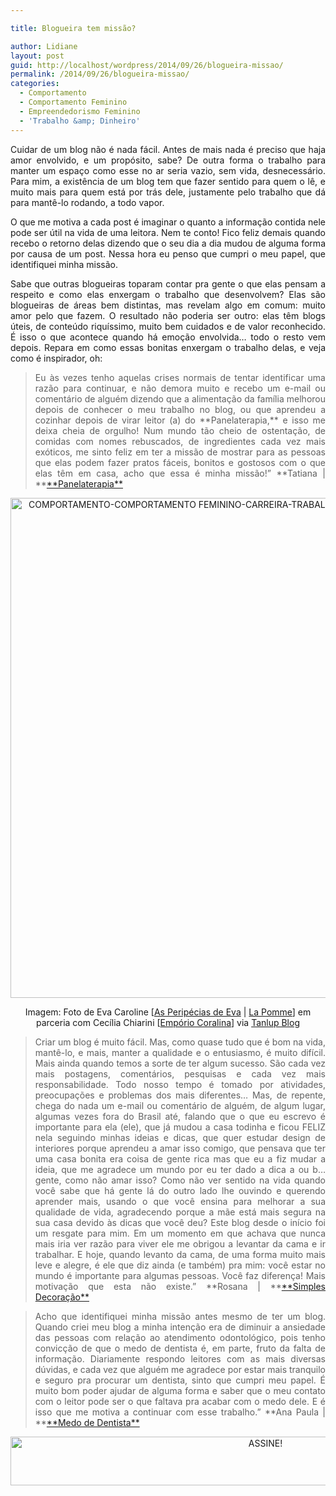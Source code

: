 ```yaml
---

title: Blogueira tem missão?

author: Lidiane
layout: post
guid: http://localhost/wordpress/2014/09/26/blogueira-missao/
permalink: /2014/09/26/blogueira-missao/
categories:
  - Comportamento
  - Comportamento Feminino
  - Empreendedorismo Feminino
  - 'Trabalho &amp; Dinheiro'
---
```

<p align="justify">
  Cuidar de um blog não é nada fácil. Antes de mais nada é preciso que haja amor envolvido, e um propósito, sabe? De outra forma o trabalho para manter um espaço como esse no ar seria vazio, sem vida, desnecessário. Para mim, a existência de um blog tem que fazer sentido para quem o lê, e muito mais para quem está por trás dele, justamente pelo trabalho que dá para mantê-lo rodando, a todo vapor.
</p>

<p align="justify">
  O que me motiva a cada post é imaginar o quanto a informação contida nele pode ser útil na vida de uma leitora. Nem te conto! Fico feliz demais quando recebo o retorno delas dizendo que o seu dia a dia mudou de alguma forma por causa de um post. Nessa hora eu penso que cumpri o meu papel, que identifiquei minha missão.
</p>

<p align="justify">
  Sabe que outras blogueiras toparam contar pra gente o que elas pensam a respeito e como elas enxergam o trabalho que desenvolvem? Elas são blogueiras de áreas bem distintas, mas revelam algo em comum: muito amor pelo que fazem. O resultado não poderia ser outro: elas têm blogs úteis, de conteúdo riquíssimo, muito bem cuidados e de valor reconhecido. É isso o que acontece quando há emoção envolvida… todo o resto vem depois. Repara em como essas bonitas enxergam o trabalho delas, e veja como é inspirador, oh:
</p>

> <p align="justify">
>   Eu às vezes tenho aquelas crises normais de tentar identificar uma razão para continuar, e não demora muito e recebo um e-mail ou comentário de alguém dizendo que a alimentação da família melhorou depois de conhecer o meu trabalho no blog, ou que aprendeu a cozinhar depois de virar leitor (a) do **Panelaterapia,** e isso me deixa cheia de orgulho! Num mundo tão cheio de ostentação, de comidas com nomes rebuscados, de ingredientes cada vez mais exóticos, me sinto feliz em ter a missão de mostrar para as pessoas que elas podem fazer pratos fáceis, bonitos e gostosos com o que elas têm em casa, acho que essa é minha missão!” **Tatiana | **<a href="http://www.panelaterapia.com/" target="_blank">**Panelaterapia**</a>
> </p>

<p align="center">
  <a href="http://www.trololodemulher.com.br/blog/wp-content/uploads/2014/09/COMPORTAMENTO-COMPORTAMENTO-FEMININO-CARREIRA-TRABALHO.jpg"><img class="alignnone size-full wp-image-10443" src="http://www.trololodemulher.com.br/blog/wp-content/uploads/2014/09/COMPORTAMENTO-COMPORTAMENTO-FEMININO-CARREIRA-TRABALHO.jpg" alt="COMPORTAMENTO-COMPORTAMENTO FEMININO-CARREIRA-TRABALHO" width="538" height="800" /></a>
</p>

<p align="center">
  Imagem: Foto de Eva Caroline [<a href="http://asperipeciasdeeva.com.br/" target="_blank">As Peripécias de Eva</a> | <a href="http://www.lojalapomme.com.br/" target="_blank">La Pomme</a>] em parceria com Cecília Chiarini [<a href="http://www.emporiocoralina.com.br/" target="_blank">Empório Coralina</a>] via <a href="http://blog.tanlup.com/dicas-de-sucesso-quadrinhos-inspiradores-para-seu-handmade-business/" target="_blank">Tanlup Blog</a>
</p>

> <p align="justify">
>   Criar um blog é muito fácil. Mas, como quase tudo que é bom na vida, mantê-lo, e mais, manter a qualidade e o entusiasmo, é muito difícil. Mais ainda quando temos a sorte de ter algum sucesso. São cada vez mais postagens, comentários, pesquisas e cada vez mais responsabilidade. Todo nosso tempo é tomado por atividades, preocupações e problemas dos mais diferentes&#8230; Mas, de repente, chega do nada um e-mail ou comentário de alguém, de algum lugar, algumas vezes fora do Brasil até, falando que o que eu escrevo é importante para ela (ele), que já mudou a casa todinha e ficou FELIZ nela seguindo minhas ideias e dicas, que quer estudar design de interiores porque aprendeu a amar isso comigo, que pensava que ter uma casa bonita era coisa de gente rica mas que eu a fiz mudar a ideia, que me agradece um mundo por eu ter dado a dica a ou b&#8230; gente, como não amar isso? Como não ver sentido na vida quando você sabe que há gente lá do outro lado lhe ouvindo e querendo aprender mais, usando o que você ensina para melhorar a sua qualidade de vida, agradecendo porque a mãe está mais segura na sua casa devido às dicas que você deu? Este blog desde o início foi um resgate para mim. Em um momento em que achava que nunca mais iria ver razão para viver ele me obrigou a levantar da cama e ir trabalhar. E hoje, quando levanto da cama, de uma forma muito mais leve e alegre, é ele que diz ainda (e também) pra mim: você estar no mundo é importante para algumas pessoas. Você faz diferença! Mais motivação que esta não existe.” **Rosana | **<a href="http://www.simplesdecoracao.com.br/" target="_blank">**Simples Decoração**</a>
> </p>

> <p align="justify">
>   Acho que identifiquei minha missão antes mesmo de ter um blog. Quando criei meu blog a minha intenção era de diminuir a ansiedade das pessoas com relação ao atendimento odontológico, pois tenho convicção de que o medo de dentista é, em parte, fruto da falta de informação. Diariamente respondo leitores com as mais diversas dúvidas, e cada vez que alguém me agradece por estar mais tranquilo e seguro pra procurar um dentista, sinto que cumpri meu papel. É muito bom poder ajudar de alguma forma e saber que o meu contato com o leitor pode ser o que faltava pra acabar com o medo dele. E é isso que me motiva a continuar com esse trabalho.” **Ana Paula | **<a href="http://medodedentista.com.br/" target="_blank">**Medo de Dentista**</a>
> </p>

<p align="center">
  <a href="http://feedburner.google.com/fb/a/mailverify?uri=blogbichafemea&loc=pt_BR" target="_blank"><img class="alignnone size-full wp-image-10439" src="http://www.trololodemulher.com.br/blog/wp-content/uploads/2014/09/ASSINE.png" alt="ASSINE!" width="800" height="78" /></a>
</p>